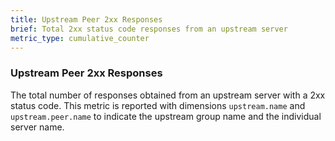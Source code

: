 ```yaml
---
title: Upstream Peer 2xx Responses
brief: Total 2xx status code responses from an upstream server
metric_type: cumulative_counter
---
```

### Upstream Peer 2xx Responses
The total number of responses obtained from an upstream server with a 2xx status code. This metric is reported with
dimensions `upstream.name` and `upstream.peer.name` to indicate the upstream group name and the individual server name.
